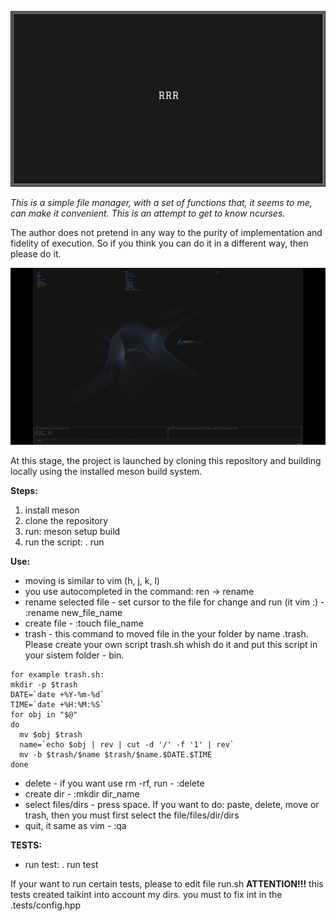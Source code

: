 ![rrr's logo](./img_logo.png)

*This is a simple file manager, with a set of functions that, it seems to me, can make it convenient.*
*This is an attempt to get to know ncurses.*

The author does not pretend in any way to the purity of implementation and fidelity of execution. 
So if you think you can do it in a different way, then please do it.

![rrr's video_pres](./video.gif)

At this stage, the project is launched by cloning this repository and building locally using the installed meson build system.

**Steps:**
1. install meson
2. clone the repository
3. run: meson setup build
4. run the script: . run

**Use:**
- moving is similar to vim (h, j, k, l)
- you use autocompleted in the command: ren <tab> -> rename
- rename selected file - set cursor to the file for change and run (it vim :) - :rename new_file_name
- create file - :touch file_name
- trash - this command to moved file in the your folder by name .trash. Please create your own script trash.sh whish do it and put this script in your sistem folder - bin.
```
for example trash.sh:
mkdir -p $trash
DATE=`date +%Y-%m-%d`
TIME=`date +%H:%M:%S`
for obj in "$@" 
do
  mv $obj $trash
  name=`echo $obj | rev | cut -d '/' -f '1' | rev`
  mv -b $trash/$name $trash/$name.$DATE.$TIME
done
```
- delete - if you want use rm -rf, run - :delete
- create dir - :mkdir dir_name
- select files/dirs - press space. If you want to do: paste, delete, move or trash, then you must first select the file/files/dir/dirs
- quit, it same as vim - :qa

**TESTS:**
- run test: . run test

If your want to run certain tests, please to edit file run.sh
**ATTENTION!!!** this tests created taikint into account my dirs. you must to fix int in the .tests/config.hpp


